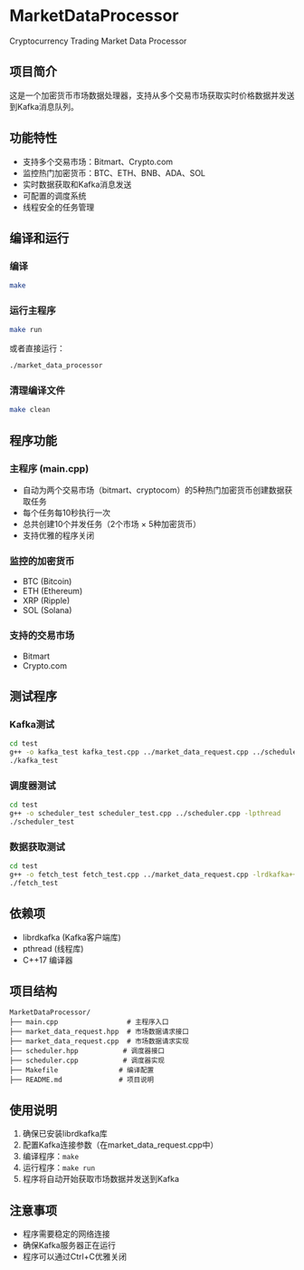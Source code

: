 # MarketDataProcessor
Cryptocurrency Trading Market Data Processor

## 项目简介
这是一个加密货币市场数据处理器，支持从多个交易市场获取实时价格数据并发送到Kafka消息队列。

## 功能特性
- 支持多个交易市场：Bitmart、Crypto.com
- 监控热门加密货币：BTC、ETH、BNB、ADA、SOL
- 实时数据获取和Kafka消息发送
- 可配置的调度系统
- 线程安全的任务管理

## 编译和运行

### 编译
```bash
make
```

### 运行主程序
```bash
make run
```

或者直接运行：
```bash
./market_data_processor
```

### 清理编译文件
```bash
make clean
```

## 程序功能

### 主程序 (main.cpp)
- 自动为两个交易市场（bitmart、cryptocom）的5种热门加密货币创建数据获取任务
- 每个任务每10秒执行一次
- 总共创建10个并发任务（2个市场 × 5种加密货币）
- 支持优雅的程序关闭

### 监控的加密货币
- BTC (Bitcoin)
- ETH (Ethereum)  
- XRP (Ripple)
- SOL (Solana)

### 支持的交易市场
- Bitmart
- Crypto.com

## 测试程序

### Kafka测试
```bash
cd test
g++ -o kafka_test kafka_test.cpp ../market_data_request.cpp ../scheduler.cpp -lrdkafka++ -lrdkafka -lpthread
./kafka_test
```

### 调度器测试
```bash
cd test
g++ -o scheduler_test scheduler_test.cpp ../scheduler.cpp -lpthread
./scheduler_test
```

### 数据获取测试
```bash
cd test
g++ -o fetch_test fetch_test.cpp ../market_data_request.cpp -lrdkafka++ -lrdkafka
./fetch_test
```

## 依赖项
- librdkafka (Kafka客户端库)
- pthread (线程库)
- C++17 编译器

## 项目结构
```
MarketDataProcessor/
├── main.cpp                 # 主程序入口
├── market_data_request.hpp  # 市场数据请求接口
├── market_data_request.cpp  # 市场数据请求实现
├── scheduler.hpp           # 调度器接口
├── scheduler.cpp           # 调度器实现
├── Makefile               # 编译配置
├── README.md              # 项目说明

```

## 使用说明
1. 确保已安装librdkafka库
2. 配置Kafka连接参数（在market_data_request.cpp中）
3. 编译程序：`make`
4. 运行程序：`make run`
5. 程序将自动开始获取市场数据并发送到Kafka

## 注意事项
- 程序需要稳定的网络连接
- 确保Kafka服务器正在运行
- 程序可以通过Ctrl+C优雅关闭

